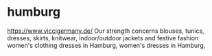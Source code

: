 # humburg 
https://www.viccigermany.de/
Our strength concerns blouses, tunics, dresses, skirts, knitwear, indoor/outdoor jackets and festive fashion women's clothing dresses in Hamburg,   women's dresses in Hamburg,
